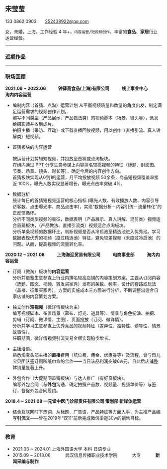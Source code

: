 ## 宋莹莹

133 0862 0903       [252438922@qq.com](mailto:252438922@qq.com)

女，未婚，上海，工作经验 4 年+，<code>内容运营/短视频创作</code>，丰富的**食品**、**家居**行业运营经验。

---

### [近期作品](https://sprat-my.sharepoint.com/:f:/g/personal/syy_sprat_top/El9S1ntXa9NEidPii7jnDO4BbS2XDGSYVg09ou0ybEazqQ?e=w7NW1K)


---


### 职场回顾



**2021.09 ~ 2022.06            钟薛高食品(上海)有限公司            线上事业中心            淘内内容运营**

- 编制内容（首猜、点淘）运营计划 从平衡视频质量和数量的角度出发，制定满足运营需求的视频创作计划。
<br> 编写不同类型（产品展示、产品做法类）的视频脚本（场景、镜头等），派发给摄影师并收到成片。
<br>拍摄主播（采访、互动）或下载直播回放视频，用以创作（直播引流、真人讲解类）短视频。

- 首猜板块的内容运营  
<br>按运营计划剪辑短视频，并投放至首猜或点淘板块。
<br>在组内通过 PPT 分享生意参谋上内容排名较高视频的特征（标题、封面图、节奏、场景、镜头、时长等），确定今后的内容创作方向。
<br>首猜板块实现从0到1的运营，月平均投放视频 50余条，商品短视频覆盖率接近 100%，曝光人数实现显著增长，曝光点击率突破 4%。
 
- 数据分析
<br>统计每日的首猜短视频运营的核心指标 (曝光人数、有效播放人数、内容引导访客数、点击曝光率、商品点击率)，实现“数据分析－内容引流－流量转化”的正反馈循环。
<br>分析不同类型视频的表征，数据表明（产品展示、真人讲解、混剪类）视频适合首猜板块，（产品做法、直播引流类）视频适合点淘板块。
<br>分析单条视频的数据环比，判断视频是否从冷启池至精选池进入优秀池。学习数据表现优秀的视频（度过精选池）特征，避免较差视频（未度过冷启池）的问题。从而，提高视频的流量转化率。




**2020.12 ~ 2021.08            上海海迎贸易有限公司            电商事业部            淘内内容运营**

- 订阅（微淘）板块的**内容运营**
<br>分析并借鉴生意参谋上行业内排名较高店铺的内容策划方案，主要从订阅内容（选题、图文、视频、转发买家秀）发布的条数、频率，设计的套路或玩法（盖楼、征集买家秀），方案的实施成本三方面进行分析，不断调整出适合自家店铺的内容策划方案。

- 独立创作**短视频**（微详情板块为主）
<br>编写视频脚本、布置场景（幕布、灯光、道具等）、情景与角色扮演、拍摄、剪辑（订阅、微详情、主图）、页面投放（订阅、微详情）。
<br>分析并学习生意参谋上优秀竞品的视频特征（差异性、独特性、诱导性、情景故事性）。
<br>任职期间，微详情视频引流交易金额实现稳步增长。

- 主播洽谈。
<br>熟悉淘宝头部主播的**直播**费用（坑位费、佣金、优惠券等）及流程，曾与烈儿宝贝团队签订厕所纸巾盒的合作——当日该品利润突破6w元，且此后店铺整体销量显著上升。

- 外包合作（大促期间首猜板块）与达人推广（有好货板块）。
<br>编写外包合同（与**外包**沟通，确定拍摄产品数、视频量、视频单价等）与签订，督促外包合同履约。




**2018.4 ~ 2021.08            一元堂中医门诊部责任有限公司            策划部            新媒体运营**

- 结合互联网时下热词，从标题、广告语、产品特征等方面入手，为主推产品编写**引流文**——曾在2019年“双11”前后完成微信渠道30w的销售目标。


---


### 教育

- 2021.03 ~ 2024.01            上海外国语大学                        本科            日语专业
- 2015.09 ~ 2018.06            武汉信息传播职业技术学院            大专            **新闻采编与制作**
  
<style lang="css">
    section {
        width: 600px;
    }
</style>
